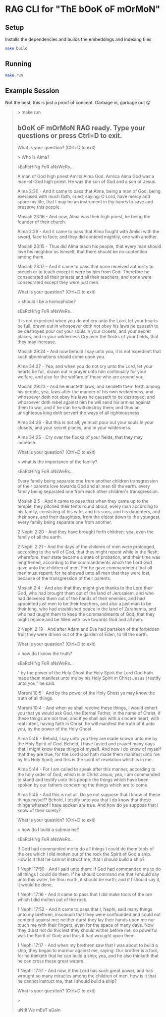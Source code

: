 # RAG CLI for "ThE bOoK oF mOrMoN"

## Setup
Installs the dependencies and builds the embeddings and indexing files
```sh
make build
```


## Running
```sh
make run
```

## Example Session

Not the best, this is just a proof of concept. Garbage in, garbage out 😜 

> \> make run
> 
> bOoK oF mOrMoN RAG ready. Type your questions or press Ctrl+D to exit.
> ----------------------------------------------------------------------
> What is your question? (Ctrl+D to exit)
>
> \> Who is Alma?
>
> sEaRcHiNg FoR aNsWeRs...
>
> A man of God high priest Amlici Alma God. Amlica Alma God was a man-of-God high priest. He was the son of God and a son of Jesus.
>
> Alma 2:30 -
> And it came to pass that Alma, being a man of God, being exercised with much faith, cried, saying: O Lord, have mercy and spare my life, that I may be an instrument in thy hands to save and preserve this people.
> 
> Mosiah 23:16 -
> And now, Alma was their high priest, he being the founder of their church.
> 
> Alma 2:29 -
> And it came to pass that Alma fought with Amlici with the sword, face to face; and they did contend mightily, one with another.
> 
> Mosiah 23:15 -
> Thus did Alma teach his people, that every man should love his neighbor as himself, that there should be no contention among them.
> 
> Mosiah 23:17 -
> And it came to pass that none received authority to preach or to teach except it were by him from God. Therefore he consecrated all their priests and all their teachers; and none were consecrated except they were just men.
> 
> 
> What is your question? (Ctrl+D to exit)
>
> \> should I be a homophobe?
>
> sEaRcHiNg FoR aNsWeRs...
>
> It is not expedient when you do not cry unto the Lord, let your hearts be full, drawn out in whosoever doth not obey his laws he causeth to be destroyed pour out your souls in your closets, and your secret places, and in your wilderness Cry over the flocks of your fields, that they may increase.
>
> Mosiah 29:24 -
> And now behold I say unto you, it is not expedient that such abominations should come upon you.
> 
> Alma 34:27 -
> Yea, and when you do not cry unto the Lord, let your hearts be full, drawn out in prayer unto him continually for your welfare, and also for the welfare of those who are around you.
> 
> Mosiah 29:23 -
> And he enacteth laws, and sendeth them forth among his people, yea, laws after the manner of his own wickedness; and whosoever doth not obey his laws he causeth to be destroyed; and whosoever doth rebel against him he will send his armies against them to war, and if he can he will destroy them; and thus an unrighteous king doth pervert the ways of all righteousness.
> 
> Alma 34:26 -
> But this is not all; ye must pour out your souls in your closets, and your secret places, and in your wilderness.
> 
> Alma 34:25 -
> Cry over the flocks of your fields, that they may increase.
> 
> 
> What is your question? (Ctrl+D to exit)
>
> \> what is the importance of the family?
>
> sEaRcHiNg FoR aNsWeRs...
>
> Every family being separate one from another children transgression of their parents love towards God and all men till the earth. every family being separated one from each other children's transgression.
>
> Mosiah 2:5 -
> And it came to pass that when they came up to the temple, they pitched their tents round about, every man according to his family, consisting of his wife, and his sons, and his daughters, and their sons, and their daughters, from the eldest down to the youngest, every family being separate one from another.
> 
> 2 Nephi 2:20 -
> And they have brought forth children; yea, even the family of all the earth.
> 
> 2 Nephi 2:21 -
> And the days of the children of men were prolonged, according to the will of God, that they might repent while in the flesh; wherefore, their state became a state of probation, and their time was lengthened, according to the commandments which the Lord God gave unto the children of men. For he gave commandment that all men must repent; for he showed unto all men that they were lost, because of the transgression of their parents.
> 
> Mosiah 2:4 -
> And also that they might give thanks to the Lord their God, who had brought them out of the land of Jerusalem, and who had delivered them out of the hands of their enemies, and had appointed just men to be their teachers, and also a just man to be their king, who had established peace in the land of Zarahemla, and who had taught them to keep the commandments of God, that they might rejoice and be filled with love towards God and all men.
> 
> 2 Nephi 2:19 -
> And after Adam and Eve had partaken of the forbidden fruit they were driven out of the garden of Eden, to till the earth.
> 
> 
> What is your question? (Ctrl+D to exit)
>
> \> how do I know the truth?
>
> sEaRcHiNg FoR aNsWeRs...
>
> " by the power of the Holy Ghost the Holy Spirit the Lord God hath made them manifest unto me by his Holy Spirit in Christ Jesus I testify unto you," he said.
>
> Moroni 10:5 -
> And by the power of the Holy Ghost ye may know the truth of all things.
> 
> Moroni 10:4 -
> And when ye shall receive these things, I would exhort you that ye would ask God, the Eternal Father, in the name of Christ, if these things are not true; and if ye shall ask with a sincere heart, with real intent, having faith in Christ, he will manifest the truth of it unto you, by the power of the Holy Ghost.
> 
> Alma 5:46 -
> Behold, I say unto you they are made known unto me by the Holy Spirit of God. Behold, I have fasted and prayed many days that I might know these things of myself. And now I do know of myself that they are true; for the Lord God hath made them manifest unto me by his Holy Spirit; and this is the spirit of revelation which is in me.
> 
> Alma 5:44 -
> For I am called to speak after this manner, according to the holy order of God, which is in Christ Jesus; yea, I am commanded to stand and testify unto this people the things which have been spoken by our fathers concerning the things which are to come.
> 
> Alma 5:45 -
> And this is not all. Do ye not suppose that I know of these things myself? Behold, I testify unto you that I do know that these things whereof I have spoken are true. And how do ye suppose that I know of their surety?
> 
> 
> What is your question? (Ctrl+D to exit)
>
> \> how do I build a submarine?
>
> sEaRcHiNg FoR aNsWeRs...
>
> If God had commanded me to do all things I could do them tools of the ore which I did molten out of the rock the Spirit of God a ship. How is it that he cannot instruct me, that I should build a ship?
>
> 1 Nephi 17:50 -
> And I said unto them: If God had commanded me to do all things I could do them. If he should command me that I should say unto this water, be thou earth, it should be earth; and if I should say it, it would be done.
> 
> 1 Nephi 17:16 -
> And it came to pass that I did make tools of the ore which I did molten out of the rock.
> 
> 1 Nephi 17:52 -
> And it came to pass that I, Nephi, said many things unto my brethren, insomuch that they were confounded and could not contend against me; neither durst they lay their hands upon me nor touch me with their fingers, even for the space of many days. Now they durst not do this lest they should wither before me, so powerful was the Spirit of God; and thus it had wrought upon them.
> 
> 1 Nephi 17:17 -
> And when my brethren saw that I was about to build a ship, they began to murmur against me, saying: Our brother is a fool, for he thinketh that he can build a ship; yea, and he also thinketh that he can cross these great waters.
> 
> 1 Nephi 17:51 -
> And now, if the Lord has such great power, and has wrought so many miracles among the children of men, how is it that he cannot instruct me, that I should build a ship?
> 
> 
> What is your question? (Ctrl+D to exit)
>
> \>  
>
> uNtIl We mEeT aGaIn
>

